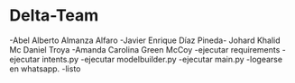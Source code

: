# Delta-Team
-Abel Alberto Almanza Alfaro -Javier Enrique Díaz Pineda- Johard Khalid Mc Daniel Troya -Amanda Carolina Green McCoy
-ejecutar requirements
-ejecutar intents.py
-ejecutar modelbuilder.py
-ejecutar main.py
-logearse en whatsapp.
-listo
